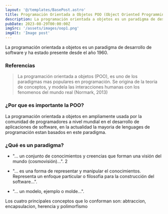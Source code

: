```yaml
---
layout: '@/templates/BasePost.astro'
title: Programación Orientada a Objetos POO (Object Oriented Programming - OOP)
description: La programación orientada a objetos es un paradigma de desarrollo de software
pubDate: 2023-08-29T00:00:00Z
imgSrc: '/assets/images/oop1.png'
imgAlt: 'Image post'
---
```


La programación orientada a objetos es un paradigma de desarrollo de software y ha estado presente desde el año 1960.

### Referencias

> La programación orientada a objetos (POO), es uno de los paradigmas mas populares en programación. Se origina de la teoria de conceptos, y modela las interacciones humanas con los fenomenos del mundo real (Normark, 2013) 

### ¿Por que es importante la POO? 

La programación orientada a objetos en ampliamente usada por la comunidad de programadores a nivel mundial en el desarrollo de aplicaciones de software, en la actualidad la mayoria de lenguages de programación estan basados en este paradigma. 

### ¿Qué es un paradigma?
* "... un conjunto de conocimientos y creencias que forman una visión del mundo (cosmovisión)...". 2

* "... es una forma de representar y manipular el conocimientos. Representa un enfoque particular o filosofia para la construcción del software...".

* "... un modelo, ejemplo o molde...". 


Los cuatro principales conceptos que lo conforman son: abtraccion, encapsulacion, herencia y polimorfismo

